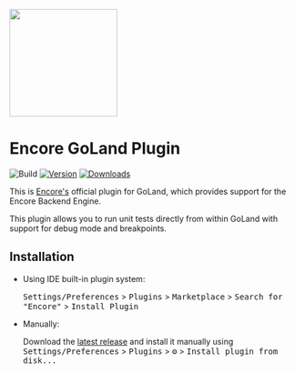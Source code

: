 <a href="https://encore.dev" alt="encore"><img width="189px" src="https://encore.dev/assets/img/logo.svg"></a>

# Encore GoLand Plugin

![Build](https://github.com/encoredev/intellij-plugin/workflows/Build/badge.svg)
[![Version](https://img.shields.io/jetbrains/plugin/v/20010.svg)](https://plugins.jetbrains.com/plugin/20010-encore/)
[![Downloads](https://img.shields.io/jetbrains/plugin/d/20010.svg)](https://plugins.jetbrains.com/plugin/20010-encore/)

<!-- Plugin description -->
This is [Encore's](https://encore.dev) official plugin for GoLand, which provides
support for the Encore Backend Engine.

This plugin allows you to run unit tests directly from within GoLand with support
for debug mode and breakpoints.
<!-- Plugin description end -->

## Installation

- Using IDE built-in plugin system:
  
  <kbd>Settings/Preferences</kbd> > <kbd>Plugins</kbd> > <kbd>Marketplace</kbd> > <kbd>Search for "Encore"</kbd> >
  <kbd>Install Plugin</kbd>
  
- Manually:

  Download the [latest release](https://github.com/encoredev/intellij-plugin/releases/latest) and install it manually using
  <kbd>Settings/Preferences</kbd> > <kbd>Plugins</kbd> > <kbd>⚙️</kbd> > <kbd>Install plugin from disk...</kbd>
